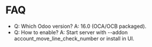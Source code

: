 # FAQ

- Q: Which Odoo version? A: 16.0 (OCA/OCB packaged).
- Q: How to enable? A: Start server with --addon account_move_line_check_number or install in UI.
